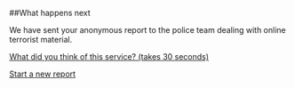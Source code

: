 ##What happens next

We have sent your anonymous report to the police team dealing with online terrorist material.

[What did you think of this service? (takes 30 seconds)](https://eforms.homeoffice.gov.uk/outreach/Feedback.ofml?FormName=terrorism_reporting/)

[Start a new report](/source)
